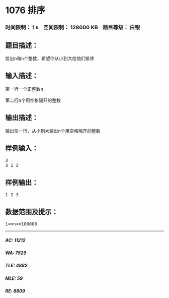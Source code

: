 # 1076 排序   
### 时间限制： 1 s&nbsp;&nbsp;&nbsp;&nbsp;空间限制： 128000 KB&nbsp;&nbsp;&nbsp;&nbsp;题目等级： 白银  
## 题目描述：  

<pre>
给出n和n个整数，希望你从小到大给他们排序
</pre>
  
  
## 输入描述：  

<pre>
第一行一个正整数n 
 
第二行n个用空格隔开的整数 
</pre>
  
  
## 输出描述：  

<pre>
输出仅一行，从小到大输出n个用空格隔开的整数
</pre>
  
  
## 样例输入：  

<pre>
3
3 1 2
</pre>
  
  
## 样例输出：  

<pre>
1 2 3
</pre>
  
  
## 数据范围及提示：  

<pre>
1<=n<=100000
</pre>
  
  
***  

##### AC: 11212  
##### WA: 7529  
##### TLE: 4882  
##### MLE: 59  
##### RE: 8809  
